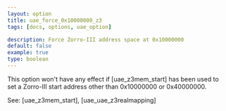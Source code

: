 ```yaml
---
layout: option
title: uae_force_0x10000000_z3
tags: [docs, options, uae_option]

description: Force Zorro-III address space at 0x10000000
default: false
example: true
type: boolean
---
```


This option won't have any effect if [uae_z3mem_start] has been used to set
a Zorro-III start address other than 0x10000000 or 0x40000000.

See: [uae_z3mem_start], [uae_uae_z3realmapping]
